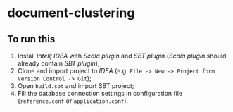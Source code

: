 # document-clustering

## To run this
1. Install *Intellj IDEA* with *Scala plugin* and *SBT plugin* (*Scala plugin* should already contain *SBT plugin*);
2. Clone and import project to *IDEA* (e.g. `File -> New -> Project form Version Control -> Git`);
3. Open `build.sbt` and import SBT project;
4. Fill the database connection settings in configuration file (`reference.conf` or `application.conf`).
